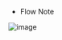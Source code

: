 
* Flow Note

![image](https://github.com/indexjincieryi/NDTableViewDataSourceAndDelegate/blob/master/NDTableViewDataSourceAndDelegate/flownote.png)
